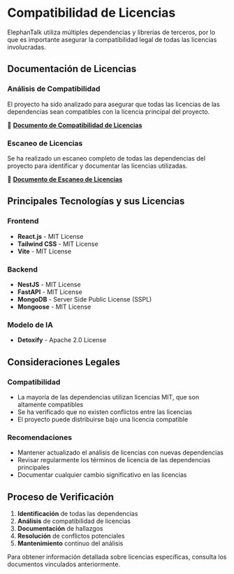 # Compatibilidad de Licencias

ElephanTalk utiliza múltiples dependencias y librerías de terceros, por lo que es importante asegurar la compatibilidad legal de todas las licencias involucradas.

## Documentación de Licencias

### Análisis de Compatibilidad

El proyecto ha sido analizado para asegurar que todas las licencias de las dependencias sean compatibles con la licencia principal del proyecto.

🔗 **[Documento de Compatibilidad de Licencias](https://drive.google.com/file/d/1XWfnQ94D2FU2hRjfB68xmK-rrG4RnC6i/view?usp=sharing)**

### Escaneo de Licencias

Se ha realizado un escaneo completo de todas las dependencias del proyecto para identificar y documentar las licencias utilizadas.

🔗 **[Documento de Escaneo de Licencias](https://drive.google.com/file/d/1rm_bZgwtU5UqfLoGs-jiXyQvV1b_oSwX/view?usp=sharing)**

## Principales Tecnologías y sus Licencias

### Frontend
- **React.js** - MIT License
- **Tailwind CSS** - MIT License
- **Vite** - MIT License

### Backend
- **NestJS** - MIT License
- **FastAPI** - MIT License
- **MongoDB** - Server Side Public License (SSPL)
- **Mongoose** - MIT License

### Modelo de IA
- **Detoxify** - Apache 2.0 License

## Consideraciones Legales

### Compatibilidad
- La mayoría de las dependencias utilizan licencias MIT, que son altamente compatibles
- Se ha verificado que no existen conflictos entre las licencias
- El proyecto puede distribuirse bajo una licencia compatible

### Recomendaciones
- Mantener actualizado el análisis de licencias con nuevas dependencias
- Revisar regularmente los términos de licencia de las dependencias principales
- Documentar cualquier cambio significativo en las licencias

## Proceso de Verificación

1. **Identificación** de todas las dependencias
2. **Análisis** de compatibilidad de licencias
3. **Documentación** de hallazgos
4. **Resolución** de conflictos potenciales
5. **Mantenimiento** continuo del análisis

Para obtener información detallada sobre licencias específicas, consulta los documentos vinculados anteriormente.